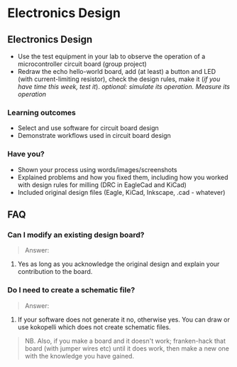 # Electronics Design

## Electronics Design

* Use the test equipment in your lab to observe the operation of a microcontroller circuit board (group project)
* Redraw the echo hello-world board, add (at least) a button and LED (with current-limiting resistor), check the design rules, make it (_if you have time this week, test it_).
_optional: simulate its operation. Measure its operation_

### Learning outcomes

* Select and use software for circuit board design
* Demonstrate workflows used in circuit board design

### Have you?

* Shown your process using words/images/screenshots
* Explained problems and how you fixed them, including how you worked with design rules for milling (DRC in EagleCad and KiCad)
* Included original design files (Eagle, KiCad, Inkscape, .cad - whatever)

## FAQ

### Can I modify an existing design board?
> Answer:
1. Yes as long as you acknowledge the original design and explain your contribution to the board.

### Do I need to create a schematic file?
> Answer:
1. If your software does not generate it no, otherwise yes. You can draw or use kokopelli which does not create schematic files.

> NB.  Also, if you make a board and it doesn't work; franken-hack that board (with jumper wires etc) until it does work, then make a new one with the knowledge you have gained.

